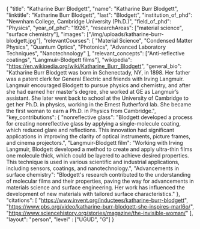 {
  "title": "Katharine Burr Blodgett",
  "name": "Katharine Burr Blodgett",
  "linktitle": "Katharine Burr Blodgett",
  "last": "Blodgett",
  "institution_of_phd": "Newnham College, Cambridge University (Ph.D.)",
  "field_of_phd": "Physics",
  "year_of_phd": "1926",
  "researchAreas": ["material science", "surface chemistry"],
  "images": ["/img/uploads/katharine-burr-blodgett.jpg"],
  "relevantCourses": [
    "Material Science",
    "Condensed Matter Physics",
    "Quantum Optics",
    "Photonics",
    "Advanced Laboratory Techniques",
    "Nanotechnology"
  ],
  "relevant_concepts": ["Anti-reflective coatings", "Langmuir-Blodgett films"],
  "wikipedia": "https://en.wikipedia.org/wiki/Katharine_Burr_Blodgett",
  "general_bio": "Katharine Burr Blodgett was born in Schenectady, NY, in 1898. Her father was a patent clerk for General Electric and friends with Irving Langmuir. Langmuir encouraged Blodgett to pursue physics and chemistry, and after she had earned her master's degree, she worked at GE as Langmuir’s assistant. She later went back to school at the University of Cambridge to get her Ph.D. in physics, working in the Ernest Rutherford lab. She became the first woman to earn a Ph.D. in Physics from Cambridge.",
  "key_contributions": {
    "nonreflective glass": "Blodgett developed a process for creating nonreflective glass by applying a single-molecule coating, which reduced glare and reflections. This innovation had significant applications in improving the clarity of optical instruments, picture frames, and cinema projectors.",
    "Langmuir-Blodgett film": "Working with Irving Langmuir, Blodgett developed a method to create and apply ultra-thin films one molecule thick, which could be layered to achieve desired properties. This technique is used in various scientific and industrial applications, including sensors, coatings, and nanotechnology.",
    "Advancements in surface chemistry": "Blodgett's research contributed to the understanding of molecular films and their properties, paving the way for advancements in materials science and surface engineering. Her work has influenced the development of new materials with tailored surface characteristics."
  },
  "citations": [
    "https://www.invent.org/inductees/katharine-burr-blodgett", 
    "https://www.pbs.org/video/katharine-burr-blodgett-she-inspires-marl6o/", 
    "https://www.sciencehistory.org/stories/magazine/the-invisible-woman/"
  ],
  "layout": "person",
  "level" : ["UGUD", "G"]
}
